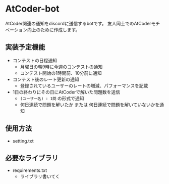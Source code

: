 # AtCoder-bot
AtCoder関連の通知をdiscordに送信するbotです。
友人同士でのAtCoderモチベーション向上のために作成します。

## 実装予定機能
* コンテストの日程通知
  * 月曜日の朝9時に今週のコンテストの通知
  * コンテスト開始の1時間前、10分前に通知
* コンテスト後のレート更新の通知
  * 登録されているユーザーのレートの増減、パフォーマンスを記載
* 1日の終わりにその日にAtCoderで解いた問題数を送信
  * `(ユーザー名) : 1問` の形式で通知
  * 何日連続で問題を解いたか または 何日連続で問題を解いていないかを通知

## 使用方法
* setting.txt

## 必要なライブラリ
* requirements.txt
  * ライブラリ書いてく
